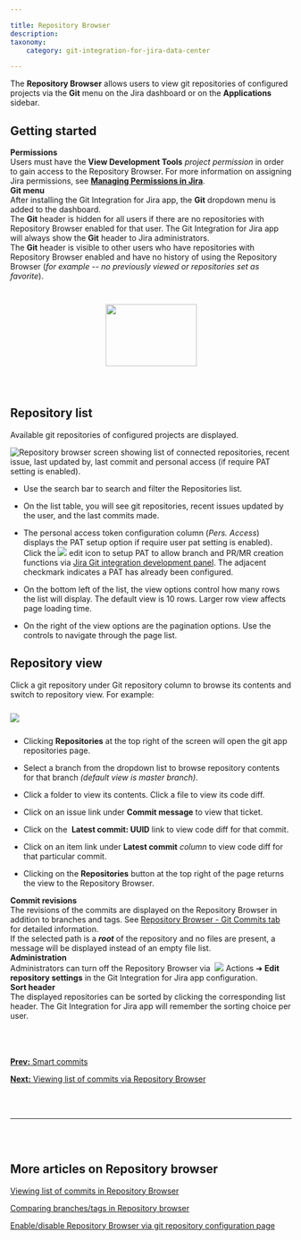 ```yaml
---

title: Repository Browser
description:
taxonomy:
    category: git-integration-for-jira-data-center

---
```


The **Repository Browser** allows users to view git repositories of configured projects via the **Git** menu on the Jira dashboard or on the **Applications** sidebar.

## Getting started

<div class="bbb-callout bbb--alert">
    <div class="irow">
    <div class="ilogobox">
        <span class="logoimg"></span>
    </div>
    <div class="imsgbox">
        <b>Permissions</b><br>
        Users must have the <b>View Development Tools</b> <i>project permission</i> in order to gain access to the Repository Browser. For more information on assigning Jira permissions, see <a href='https://confluence.atlassian.com/display/Jira/Managing+Global+Permissions' target='_blank'><b>Managing Permissions in Jira</b></a>.
    </div>
    </div>
</div>

<div class="bbb-callout bbb--info">
    <div class="irow">
    <div class="ilogobox">
        <span class="logoimg"></span>
    </div>
    <div class="imsgbox">
        <b>Git menu</b><br>
        After installing the Git Integration for Jira app, the <b>Git</b> dropdown menu is added to the dashboard.
        <div class='nextpara'>
            The <b>Git</b> header is hidden for all users if there are no repositories with Repository Browser enabled for that user. The Git Integration for Jira app will always show the <b>Git</b> header to Jira administrators.
        </div>
        <div class='nextpara' style='margin-bottom:0px !important'>
            The <b>Git</b> header is visible to other users who have repositories with Repository Browser enabled and have no history of using the Repository Browser (<i>for example -- no previously viewed or repositories set as favorite</i>).
        </div>
    </div>
    </div>
</div>
<br>

<img src='/wp-content/uploads/gij-gitserver-gitmenu-repo-browser.png' width=163 height=111 style='display:block;margin:25px auto;max-width:100%' />

<br>

## Repository list

Available git repositories of configured projects are displayed.

![Repository browser screen showing list of connected repositories, recent issue, last updated by, last commit and personal access (if require PAT setting is enabled).](/wp-content/uploads/gij-gitserver-repo-browser-view.png)

*   Use the search bar to search and filter the Repositories list.

*   On the list table, you will see git repositories, recent issues updated by the user, and the last commits made.

*   The personal access token configuration column (_Pers. Access_) displays the PAT setup option if require user pat setting is enabled). Click the <img src='/wp-content/uploads/gij-edit-icon-dark.png' /> edit icon to setup PAT to allow branch and PR/MR creation functions via [Jira Git integration development panel](/git-integration-for-jira-data-center/jira-git-integration-development-panel-gij-self-managed). The adjacent checkmark indicates a PAT has already been configured.

*   On the bottom left of the list, the view options control how many rows the list will display. The default view is 10 rows. Larger row view affects page loading time.

*   On the right of the view options are the pagination options. Use the controls to navigate through the page list.


## Repository view

Click a git repository under Git repository column to browse its contents and switch to repository view. For example:

<img src='/wp-content/uploads/gij-repo-browser-repo-view-c.png' style='display:block;margin:25px auto;max-width:100%' />

*   Clicking **Repositories** at the top right of the screen will open the git app repositories page.

*   Select a branch from the dropdown list to browse repository contents for that branch _(default view is master branch)_.

*   Click a folder to view its contents. Click a file to view its code diff.

*   Click on an issue link under **Commit message** to view that ticket.

*   Click on the  **Latest commit: UUID** link to view code diff for that commit.

*   Click on an item link under **Latest commit** _column_ to view code diff for that particular commit.

*   Clicking on the **Repositories** button at the top right of the page returns the view to the Repository Browser.

<div class="bbb-callout bbb--note">
    <div class="irow">
    <div class="ilogobox">
        <span class="logoimg"></span>
    </div>
    <div class="imsgbox">
        <b>Commit revisions</b><br>
        The revisions of the commits are displayed on the Repository Browser in addition to branches and tags. See <a href='/git-integration-for-jira-data-center/viewing-list-of-commits-in-repository-browser-gij-self-managed'>Repository Browser - Git Commits tab</a> for detailed information.
    </div>
    </div>
</div>

<div class="bbb-callout bbb--alert">
    <div class="irow">
    <div class="ilogobox">
        <span class="logoimg"></span>
    </div>
    <div class="imsgbox">
        If the selected path is a <b><i>root</i></b> of the repository and no files are present, a message will be displayed instead of an empty file list.
    </div>
    </div>
</div>

<div class="bbb-callout bbb--tip">
    <div class="irow">
    <div class="ilogobox">
        <span class="logoimg"></span>
    </div>
    <div class="imsgbox">
        <b>Administration</b><br>
        Administrators can turn off the Repository Browser via &nbsp;<img src='/wp-content/uploads/actions-icon.png' /> Actions ➜ <b>Edit repository settings</b> in the Git Integration for Jira app configuration.
    </div>
    </div>
</div>

<div class="bbb-callout bbb--info">
    <div class="irow">
    <div class="ilogobox">
        <span class="logoimg"></span>
    </div>
    <div class="imsgbox">
        <b>Sort header</b><br>
        The displayed repositories can be sorted by clicking the corresponding list header. The Git Integration for Jira app will remember the sorting choice per user.
    </div>
    </div>
</div>
<br>

<br>
<br>

[**Prev:** Smart commits](/git-integration-for-jira-data-center/smart-commits-gij-self-managed)

[**Next:** Viewing list of commits via Repository Browser](/git-integration-for-jira-data-center/viewing-list-of-commits-in-repository-browser-gij-self-managed)

<br>
<br>
<hr>
<br>
<br>

## More articles on Repository browser

[Viewing list of commits in Repository Browser](/git-integration-for-jira-data-center/viewing-list-of-commits-in-repository-browser-gij-self-managed)

[Comparing branches/tags in Repository browser](/git-integration-for-jira-data-center/comparing-branches-tags-in-repository-browser-gij-self-managed)

[Enable/disable Repository Browser via git repository configuration page](/git-integration-for-jira-data-center/enable-disable-repository-browser-via-git-repository-configuration-page-gij-self-managed)


